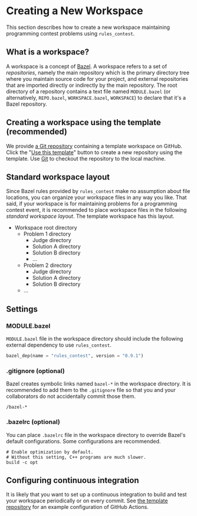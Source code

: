 # Creating a New Workspace

This section describes how to create a new workspace maintaining programming
contest problems using `rules_contest`.

## What is a workspace?

A workspace is a concept of [Bazel]. A workspace refers to a set of
*repositories*, namely the main repository which is the primary directory
tree where you maintain source code for your project, and external
repositories that are imported directly or indirectly by the main repository.
The root directory of a repository contains a text file named
`MODULE.bazel` (or alternatively, `REPO.bazel`, `WORKSPACE.bazel`,
`WORKSPACE`) to declare that it's a Bazel repository.

[Bazel]: https://bazel.build/

## Creating a workspace using the template (recommended)

We provide [a Git repository] containing a template workspace on GitHub.
Click the "[Use this template]" button to create a new repository using
the template. Use [Git] to checkout the repository to the local machine.

[a Git repository]: https://github.com/nya3jp/contest_template
[Use this template]: https://help.github.com/articles/creating-a-repository-from-a-template/
[Git]: https://help.github.com/en/github/creating-cloning-and-archiving-repositories/cloning-a-repository

## Standard workspace layout

Since Bazel rules provided by `rules_contest` make no assumption about file
locations, you can organize your workspace files in any way you like.
That said, if your workspace is for maintaining problems for a programming
contest event, it is recommended to place workspace files in the following
*standard workspace layout*. The template workspace has this layout.

- Workspace root directory
    - Problem 1 directory
        - Judge directory
        - Solution A directory
        - Solution B directory
        - ...
    - Problem 2 directory
        - Judge directory
        - Solution A directory
        - Solution B directory
    - ...

## Settings

### MODULE.bazel

`MODULE.bazel` file in the workspace directory should include the following
external dependency to use `rules_contest`.

```python
bazel_dep(name = "rules_contest", version = "0.9.1")
```

### .gitignore (optional)

Bazel creates symbolic links named `bazel-*` in the workspace directory.
It is recommended to add them to the `.gitignore` file so that you and your
collaborators do not accidentally commit those them.

```
/bazel-*
```

### .bazelrc (optional)

You can place `.bazelrc` file in the workspace directory to override Bazel's
default configurations. Some configurations are recommended.

```text
# Enable optimization by default.
# Without this setting, C++ programs are much slower.
build -c opt
```

## Configuring continuous integration

It is likely that you want to set up a continuous integration to build and test
your workspace periodically or on every commit. See [the template repository]
for an example configuration of GitHub Actions.

[the template repository]: https://github.com/nya3jp/contest_template/tree/master/.github/workflows
